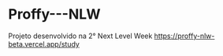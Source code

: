 # Proffy---NLW
Projeto desenvolvido na 2° Next Level Week
https://proffy-nlw-beta.vercel.app/study 
